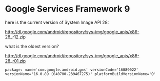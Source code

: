 # Google Services Framework 9

here is the current version of System Image API 28:

<http://dl.google.com/android/repository/sys-img/google_apis/x86-28_r12.zip>

what is the oldest version?

<http://dl.google.com/android/repository/sys-img/google_apis/x86-28_r01.zip>

~~~
package: name='com.google.android.gms' versionCode='16089022'
versionName='16.0.89 (040700-239467275)' platformBuildVersionName='Q'
~~~

